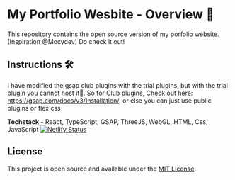# My Portfolio Wesbite - Overview 🚀

This repository contains the open source version of my porfolio website. (Inspiration @Mocydev)
Do check it out!

## Instructions 🛠️

I have modified the gsap club plugins with the trial plugins, but with the trial plugin you cannot host it🔴. So for Club plugins, Check out here: https://gsap.com/docs/v3/Installation/. 
or else you can just use public plugins or flex css

**Techstack** - React, TypeScript, GSAP, ThreeJS, WebGL, HTML, Css, JavaScript
[![Netlify Status](https://api.netlify.com/api/v1/badges/a8eb66ce-467e-4a70-9552-eca7eb88adc7/deploy-status)](https://app.netlify.com/sites/portfolio-kalpicksharma/deploys)


## License

This project is open source and available under the [MIT License](LICENSE).
